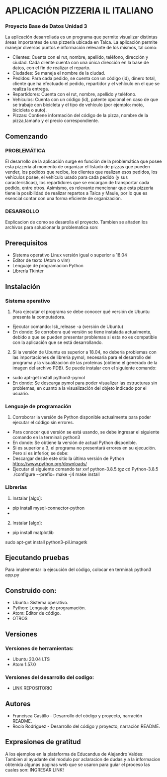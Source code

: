 # APLICACIÓN PIZZERIA IL ITALIANO
### Proyecto Base de Datos Unidad 3

La aplicación desarrollada es un programa que permite visualizar distintas áreas importantes de una pizzería ubicada en Talca. La aplicación permite manejar diversos puntos e información relevante de los mismos, tal como:

* Clientes: Cuenta con el rut, nombre, apellido, teléfono, dirección y ciudad. Cada cliente cuenta con una única dirección en la base de datos, con el fin de realizar el reparto.
* Ciudades: Se maneja el nombre de la ciudad.
* Pedidos: Para cada pedido, se cuenta con un código (id), dinero total, cliente que ha efectuado el pedido, repartidor y el vehículo en el que se realiza la entrega.
* Repartidores: Cuenta con el rut, nombre, apellido y teléfono.
* Vehículos: Cuenta con un código (id), patente opcional en caso de que se trabaje con bicicleta y el tipo de vehículo (por ejemplo: moto, bicicleta o auto).
* Pizzas: Contiene información del código de la pizza, nombre de la pizza,tamaño y el precio correspondiente.

## Comenzando
### PROBLEMÁTICA
El desarrollo de la aplicación surge en función de la problemática que posee esta pizzería al momento de organizar el listado de pizzas que pueden vender, los pedidos que recibe, los clientes que realizan esos pedidos, los vehículos posee, el vehículo usado para cada pedido (y sus características), los repartidores que se encargan de transportar cada pedido, entre otros. Asimismo, es relevante mencionar que esta pizzería tiene la posibilidad de realizar repartos a Talca y Maule, por lo que es esencial contar con una forma eficiente de organización.

### DESARROLLO
Explicacion de como se desarolla el proyecto. Tambien se añaden los archivos para solucionar la problematica son:

## Prerequisitos
* Sistema operativo Linux versión igual o superior a 18.04
* Editor de texto (Atom o vim)
* Lenguaje de programacion Python
* Librería Tkinter

## Instalación

### Sistema operativo
1. Para ejecutar el programa se debe conocer qué versión de Ubuntu presenta la computadora. 
  * Ejecutar comando: lsb_release -a (versión de Ubuntu)
  * En donde: Se corrobora qué versión se tiene instalada actualmente, debido a que se pueden presentar problemas si esta no es compatible con la aplicación que se está desarrollando. 
  
2. Si la versión de Ubuntu es superior a 18.04, no debería problemas con las importaciones de librería pymol, necesaria para el desarrollo del programa y la visualización de las proteínas (obtiene el generado de la imagen del archivo PDB). Se puede instalar con el siguiente comando:
  * sudo apt-get install python3-pymol
  * En donde: Se descarga pymol para poder visualizar las estructuras sin problemas, en cuanto a la visualización del objeto indicado por el usuario.

### Lenguaje de programación
1. Corroborar la versión de Python disponible actualmente para poder ejecutar el código sin errores. 
  * Para conocer qué versión se está usando, se debe ingresar el siguiente comando en la terminal: python3
  * En donde: Se obtiene la versión de actual Python disponible. 
  * Si es superior a 3, el programa no presentará errores en su ejecución. Pero si es inferior, se debe:
   * Descargar desde este sitio la última versión de Python https://www.python.org/downloads/
   * Ejecutar el siguiente comando tar xvf python-3.8.5.tgz cd Python-3.8.5 ./configure --prefix= make -j4 make install
 
### Librerías
1. Instalar [algo]: 
* pip install mysql-connector-python
* 
2. Instalar [algo]: 
* pip install matplotlib

sudo apt-get install python3-pil.imagetk

## Ejecutando pruebas
Para implementar la ejecución del código, colocar en terminal: python3 app.py

## Construido con:
* Ubuntu: Sistema operativo.
* Python: Lenguaje de programación.
* Atom: Editor de código.
* OTROS

## Versiones
### Versiones de herramientas: 
* Ubuntu 20.04 LTS 
* Atom 1.57.0 

### Versiones del desarrollo del codigo: 
* LINK REPOSITORIO

## Autores
* Francisca Castillo - Desarrollo del código y proyecto, narración README. 
* Rocío Rodríguez - Desarrollo del código y proyecto, narración README.

## Expresiones de gratitud
A los ejemplos en la plataforma de Educandus de Alejandro Valdes: Tambien al ayudante del modulo por aclaracion de dudas y a la informacion obtenida algunas paginas web que se usaron para guiar el proceso las cuales son:
INGRESAR LINK!

